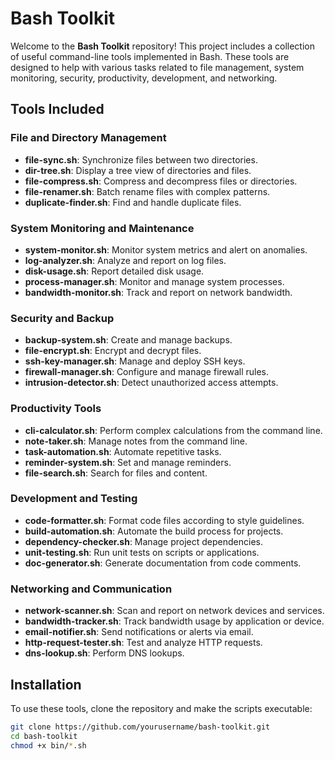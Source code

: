 # Bash Toolkit

Welcome to the **Bash Toolkit** repository! This project includes a collection of useful command-line tools implemented in Bash. These tools are designed to help with various tasks related to file management, system monitoring, security, productivity, development, and networking.

## Tools Included

### File and Directory Management
- **file-sync.sh**: Synchronize files between two directories.
- **dir-tree.sh**: Display a tree view of directories and files.
- **file-compress.sh**: Compress and decompress files or directories.
- **file-renamer.sh**: Batch rename files with complex patterns.
- **duplicate-finder.sh**: Find and handle duplicate files.

### System Monitoring and Maintenance
- **system-monitor.sh**: Monitor system metrics and alert on anomalies.
- **log-analyzer.sh**: Analyze and report on log files.
- **disk-usage.sh**: Report detailed disk usage.
- **process-manager.sh**: Monitor and manage system processes.
- **bandwidth-monitor.sh**: Track and report on network bandwidth.

### Security and Backup
- **backup-system.sh**: Create and manage backups.
- **file-encrypt.sh**: Encrypt and decrypt files.
- **ssh-key-manager.sh**: Manage and deploy SSH keys.
- **firewall-manager.sh**: Configure and manage firewall rules.
- **intrusion-detector.sh**: Detect unauthorized access attempts.

### Productivity Tools
- **cli-calculator.sh**: Perform complex calculations from the command line.
- **note-taker.sh**: Manage notes from the command line.
- **task-automation.sh**: Automate repetitive tasks.
- **reminder-system.sh**: Set and manage reminders.
- **file-search.sh**: Search for files and content.

### Development and Testing
- **code-formatter.sh**: Format code files according to style guidelines.
- **build-automation.sh**: Automate the build process for projects.
- **dependency-checker.sh**: Manage project dependencies.
- **unit-testing.sh**: Run unit tests on scripts or applications.
- **doc-generator.sh**: Generate documentation from code comments.

### Networking and Communication
- **network-scanner.sh**: Scan and report on network devices and services.
- **bandwidth-tracker.sh**: Track bandwidth usage by application or device.
- **email-notifier.sh**: Send notifications or alerts via email.
- **http-request-tester.sh**: Test and analyze HTTP requests.
- **dns-lookup.sh**: Perform DNS lookups.

## Installation

To use these tools, clone the repository and make the scripts executable:

```sh
git clone https://github.com/yourusername/bash-toolkit.git
cd bash-toolkit
chmod +x bin/*.sh
